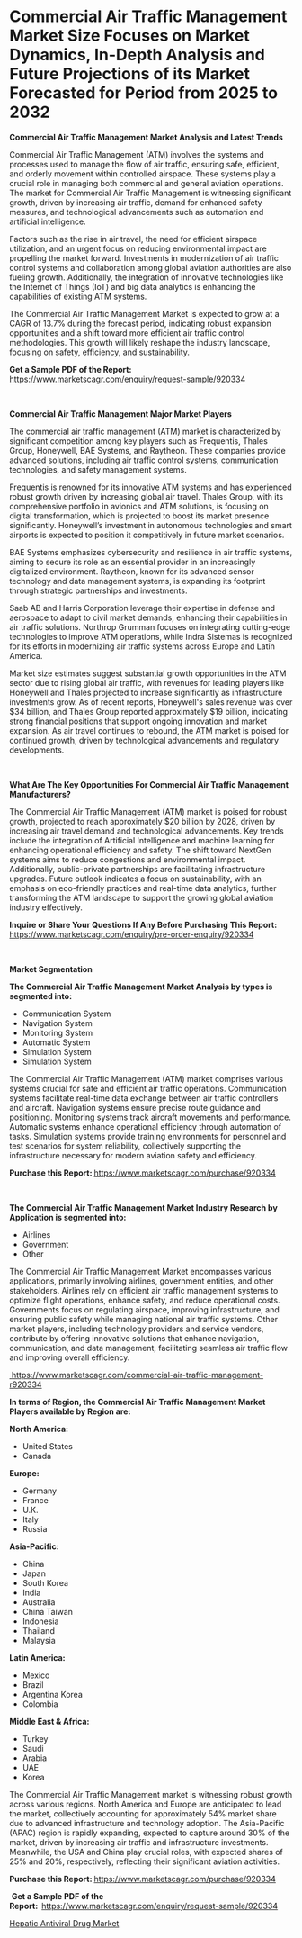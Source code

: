 <p><h1>Commercial Air Traffic Management Market Size Focuses on Market Dynamics, In-Depth Analysis and Future Projections of its Market Forecasted for Period from 2025 to 2032</h1></p><p><strong>Commercial Air Traffic Management Market Analysis and Latest Trends</strong></p>
<p><p>Commercial Air Traffic Management (ATM) involves the systems and processes used to manage the flow of air traffic, ensuring safe, efficient, and orderly movement within controlled airspace. These systems play a crucial role in managing both commercial and general aviation operations. The market for Commercial Air Traffic Management is witnessing significant growth, driven by increasing air traffic, demand for enhanced safety measures, and technological advancements such as automation and artificial intelligence.</p><p>Factors such as the rise in air travel, the need for efficient airspace utilization, and an urgent focus on reducing environmental impact are propelling the market forward. Investments in modernization of air traffic control systems and collaboration among global aviation authorities are also fueling growth. Additionally, the integration of innovative technologies like the Internet of Things (IoT) and big data analytics is enhancing the capabilities of existing ATM systems.</p><p>The Commercial Air Traffic Management Market is expected to grow at a CAGR of 13.7% during the forecast period, indicating robust expansion opportunities and a shift toward more efficient air traffic control methodologies. This growth will likely reshape the industry landscape, focusing on safety, efficiency, and sustainability.</p></p>
<p><strong>Get a Sample PDF of the Report:&nbsp;</strong> <a href="https://www.marketscagr.com/enquiry/request-sample/920334?utm_campaign=2383&utm_medium=2&utm_source=Github&utm_content=ia&utm_term=07032025&utm_id=commercial-air-traffic-management">https://www.marketscagr.com/enquiry/request-sample/920334</a></p>
<p>&nbsp;</p>
<p><strong>Commercial Air Traffic Management Major Market Players</strong></p>
<p><p>The commercial air traffic management (ATM) market is characterized by significant competition among key players such as Frequentis, Thales Group, Honeywell, BAE Systems, and Raytheon. These companies provide advanced solutions, including air traffic control systems, communication technologies, and safety management systems. </p><p>Frequentis is renowned for its innovative ATM systems and has experienced robust growth driven by increasing global air travel. Thales Group, with its comprehensive portfolio in avionics and ATM solutions, is focusing on digital transformation, which is projected to boost its market presence significantly. Honeywell’s investment in autonomous technologies and smart airports is expected to position it competitively in future market scenarios. </p><p>BAE Systems emphasizes cybersecurity and resilience in air traffic systems, aiming to secure its role as an essential provider in an increasingly digitalized environment. Raytheon, known for its advanced sensor technology and data management systems, is expanding its footprint through strategic partnerships and investments. </p><p>Saab AB and Harris Corporation leverage their expertise in defense and aerospace to adapt to civil market demands, enhancing their capabilities in air traffic solutions. Northrop Grumman focuses on integrating cutting-edge technologies to improve ATM operations, while Indra Sistemas is recognized for its efforts in modernizing air traffic systems across Europe and Latin America.</p><p>Market size estimates suggest substantial growth opportunities in the ATM sector due to rising global air traffic, with revenues for leading players like Honeywell and Thales projected to increase significantly as infrastructure investments grow. As of recent reports, Honeywell's sales revenue was over $34 billion, and Thales Group reported approximately $19 billion, indicating strong financial positions that support ongoing innovation and market expansion. As air travel continues to rebound, the ATM market is poised for continued growth, driven by technological advancements and regulatory developments.</p></p>
<p>&nbsp;</p>
<p><strong>What Are The Key Opportunities For Commercial Air Traffic Management Manufacturers?</strong></p>
<p><p>The Commercial Air Traffic Management (ATM) market is poised for robust growth, projected to reach approximately $20 billion by 2028, driven by increasing air travel demand and technological advancements. Key trends include the integration of Artificial Intelligence and machine learning for enhancing operational efficiency and safety. The shift toward NextGen systems aims to reduce congestions and environmental impact. Additionally, public-private partnerships are facilitating infrastructure upgrades. Future outlook indicates a focus on sustainability, with an emphasis on eco-friendly practices and real-time data analytics, further transforming the ATM landscape to support the growing global aviation industry effectively.</p></p>
<p><strong>Inquire or Share Your Questions If Any Before Purchasing This Report:</strong> <a href="https://www.marketscagr.com/enquiry/pre-order-enquiry/920334?utm_campaign=2383&utm_medium=2&utm_source=Github&utm_content=ia&utm_term=07032025&utm_id=commercial-air-traffic-management">https://www.marketscagr.com/enquiry/pre-order-enquiry/920334</a></p>
<p>&nbsp;</p>
<p><strong>Market Segmentation</strong></p>
<p><strong>The Commercial Air Traffic Management Market Analysis by types is segmented into:</strong></p>
<p><ul><li>Communication System</li><li>Navigation System</li><li>Monitoring System</li><li>Automatic System</li><li>Simulation System</li><li>Simulation System</li></ul></p>
<p><p>The Commercial Air Traffic Management (ATM) market comprises various systems crucial for safe and efficient air traffic operations. Communication systems facilitate real-time data exchange between air traffic controllers and aircraft. Navigation systems ensure precise route guidance and positioning. Monitoring systems track aircraft movements and performance. Automatic systems enhance operational efficiency through automation of tasks. Simulation systems provide training environments for personnel and test scenarios for system reliability, collectively supporting the infrastructure necessary for modern aviation safety and efficiency.</p></p>
<p><strong>Purchase this Report:&nbsp;</strong><a href="https://www.marketscagr.com/purchase/920334?utm_campaign=2383&utm_medium=2&utm_source=Github&utm_content=ia&utm_term=07032025&utm_id=commercial-air-traffic-management">https://www.marketscagr.com/purchase/920334</a></p>
<p>&nbsp;</p>
<p><strong>The Commercial Air Traffic Management Market Industry Research by Application is segmented into:</strong></p>
<p><ul><li>Airlines</li><li>Government</li><li>Other</li></ul></p>
<p><p>The Commercial Air Traffic Management Market encompasses various applications, primarily involving airlines, government entities, and other stakeholders. Airlines rely on efficient air traffic management systems to optimize flight operations, enhance safety, and reduce operational costs. Governments focus on regulating airspace, improving infrastructure, and ensuring public safety while managing national air traffic systems. Other market players, including technology providers and service vendors, contribute by offering innovative solutions that enhance navigation, communication, and data management, facilitating seamless air traffic flow and improving overall efficiency.</p></p>
<p><a href="https://www.marketscagr.com/commercial-air-traffic-management-r920334?utm_campaign=2383&utm_medium=2&utm_source=Github&utm_content=ia&utm_term=07032025&utm_id=commercial-air-traffic-management">&nbsp;https://www.marketscagr.com/commercial-air-traffic-management-r920334</a></p>
<p><strong>In terms of Region, the Commercial Air Traffic Management Market Players available by Region are:</strong></p>
<p>
    <p> <strong> North America: </strong>
        <ul>
            <li>United States</li>
            <li>Canada</li>
        </ul>
        </p> 
    <p> <strong> Europe: </strong>
        <ul>
            <li>Germany</li>
            <li>France</li>
            <li>U.K.</li>
            <li>Italy</li>
            <li>Russia</li>
        </ul>
        </p> 
    <p> <strong> Asia-Pacific: </strong>
        <ul>
            <li>China</li>
            <li>Japan</li>
            <li>South Korea</li>
            <li>India</li>
            <li>Australia</li>
            <li>China Taiwan</li>
            <li>Indonesia</li>
            <li>Thailand</li>
            <li>Malaysia</li>
        </ul>
        </p> 
    <p> <strong> Latin America: </strong>
        <ul>
            <li>Mexico</li>
            <li>Brazil</li>
            <li>Argentina Korea</li>
            <li>Colombia</li>
        </ul>
        </p> 
    <p> <strong> Middle East & Africa: </strong>
        <ul>
            <li>Turkey</li>
            <li>Saudi</li>
            <li>Arabia</li>
            <li>UAE</li>
            <li>Korea</li>
        </ul>
    </p>
    </p>
<p><p>The Commercial Air Traffic Management market is witnessing robust growth across various regions. North America and Europe are anticipated to lead the market, collectively accounting for approximately 54% market share due to advanced infrastructure and technology adoption. The Asia-Pacific (APAC) region is rapidly expanding, expected to capture around 30% of the market, driven by increasing air traffic and infrastructure investments. Meanwhile, the USA and China play crucial roles, with expected shares of 25% and 20%, respectively, reflecting their significant aviation activities.</p></p>
<p><strong>Purchase this Report: </strong><a href="https://www.marketscagr.com/purchase/920334?utm_campaign=2383&utm_medium=2&utm_source=Github&utm_content=ia&utm_term=07032025&utm_id=commercial-air-traffic-management">https://www.marketscagr.com/purchase/920334</a></p>
<p>&nbsp;<strong>Get a Sample PDF of the Report:&nbsp;&nbsp;</strong><a href="https://www.marketscagr.com/enquiry/request-sample/920334?utm_campaign=2383&utm_medium=2&utm_source=Github&utm_content=ia&utm_term=07032025&utm_id=commercial-air-traffic-management">https://www.marketscagr.com/enquiry/request-sample/920334</a></p>
<p><strong></strong></p>
<p><p><a href="https://github.com/lehumiston1971679/Market-Research-Report-List-1/blob/main/hepatic-antiviral-drug-market.md?utm_campaign=2383&utm_medium=2&utm_source=Github&utm_content=ia&utm_term=07032025&utm_id=commercial-air-traffic-management">Hepatic Antiviral Drug Market</a></p></p>